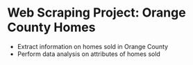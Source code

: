 # Web Scraping Project: Orange County Homes
- Extract information on homes sold in Orange County
- Perform data analysis on attributes of homes sold